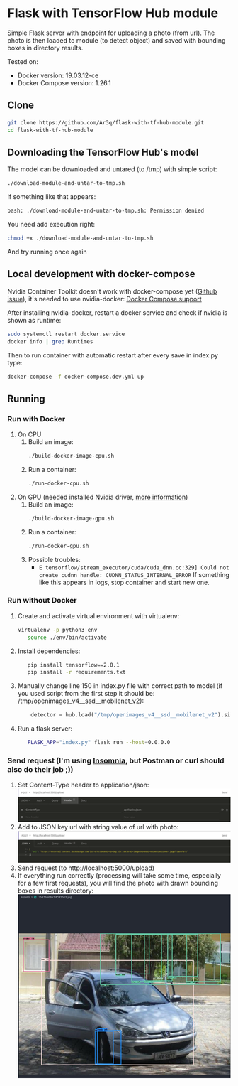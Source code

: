 # Flask with TensorFlow Hub module

Simple Flask server with endpoint for uploading a photo (from url). The photo is then loaded to module (to detect object) and saved with bounding boxes in directory results.

Tested on: 
 - Docker version: 19.03.12-ce
 - Docker Compose version: 1.26.1

## Clone

```bash
git clone https://github.com/Ar3q/flask-with-tf-hub-module.git
cd flask-with-tf-hub-module
```

## Downloading the TensorFlow Hub's model

The model can be downloaded and untared (to /tmp) with simple script:

```bash
./download-module-and-untar-to-tmp.sh
```

If something like that appears:

```bash
bash: ./download-module-and-untar-to-tmp.sh: Permission denied
```

You need add execution right:

```bash
chmod +x ./download-module-and-untar-to-tmp.sh
```

And try running once again


## Local development with docker-compose

Nvidia Container Toolkit doesn't work with docker-compose yet ([Github issue](https://github.com/docker/compose/issues/6691)), it's needed to use nvidia-docker: [Docker Compose support](https://github.com/NVIDIA/nvidia-docker/wiki#do-you-support-docker-compose)

After installing nvidia-docker, restart a docker service and check if nvidia is shown as runtime:

```bash
sudo systemctl restart docker.service
docker info | grep Runtimes
```

Then to run container with automatic restart after every save in index.py type:

```bash
docker-compose -f docker-compose.dev.yml up
```

## Running

### Run with Docker

1. On CPU
	1. Build an image:
		```bash
		./build-docker-image-cpu.sh
		```
	2. Run a container:
        ```bash
		./run-docker-cpu.sh
		```
2. On GPU (needed installed Nvidia driver, [more information](https://www.tensorflow.org/install/docker#gpu_support))
	1. Build an image:
		```bash
		./build-docker-image-gpu.sh
		```
	2. Run a container:
        ```bash
		./run-docker-gpu.sh
		```
	3. Possible troubles:
		- `E tensorflow/stream_executor/cuda/cuda_dnn.cc:329] Could not create cudnn handle: CUDNN_STATUS_INTERNAL_ERROR`
		If something like this appears in logs, stop container and start new one.

### Run without Docker

1. Create and activate virtual environment with virtualenv:
	```bash
	virtualenv -p python3 env
       source ./env/bin/activate
	```
2. Install dependencies:
   	```bash
       pip install tensorflow==2.0.1
       pip install -r requirements.txt
	```
3. Manually change line 150 in index.py file with correct path to model (if you used script from the first step it should be: /tmp/openimages_v4__ssd__mobilenet_v2):
   	```python
      	detector = hub.load("/tmp/openimages_v4__ssd__mobilenet_v2").signatures['default'] 
	```
4. Run a flask server:
	```bash
       FLASK_APP="index.py" flask run --host=0.0.0.0
	```

### Send request (I'm using [Insomnia](https://insomnia.rest/), but Postman or curl should also do their job ;))

1. Set Content-Type header to application/json:
       ![content type](/screens/content-type1.png)
2. Add to JSON key url with string value of url with photo:
       ![JSON body](/screens/json-body1.png)
3. Send request (to http://localhost:5000/upload)
4. If everything run correctly (processing will take some time, especially for a few first requests), you will find the photo with drawn bounding boxes in results directory:
       ![result](/screens/result-1.png)